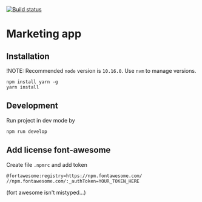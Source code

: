 
[![Build status](https://dev.azure.com/DLIOy/Platform%20of%20Trust/_apis/build/status/Builds/Build%20Marketing%20App%20(Github))](https://dev.azure.com/DLIOy/Platform%20of%20Trust/_build/latest?definitionId=65)


# Marketing app 

## Installation

!NOTE: Recommended `node` version is `10.16.0`. Use `nvm` to manage versions. 

```
npm install yarn -g
yarn install
```

## Development

Run project in dev mode by

```
npm run develop
```

## Add license font-awesome

Create file `.npmrc` and add token

`@fortawesome:registry=https://npm.fontawesome.com/
//npm.fontawesome.com/:_authToken=YOUR_TOKEN_HERE`

(fort awesome isn't mistyped...)
